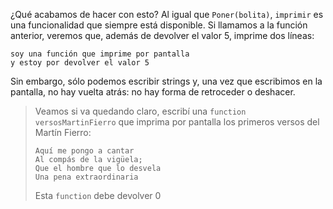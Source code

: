 ¿Qué acabamos de hacer con esto? Al igual que `Poner(bolita)`, `imprimir` es una funcionalidad que siempre está disponible. Si llamamos a la función anterior, veremos que, además de devolver el valor 5, imprime dos líneas:

```
soy una función que imprime por pantalla
y estoy por devolver el valor 5
```

Sin embargo, sólo podemos escribir strings y, una vez que escribimos en la pantalla, no hay vuelta atrás: no hay forma de retroceder o deshacer.

> Veamos si va quedando claro, escribí una `function` `versosMartinFierro` que imprima por pantalla los primeros versos del Martín Fierro:
>
>```
> Aquí me pongo a cantar
> Al compás de la vigüela;
> Que el hombre que lo desvela
> Una pena extraordinaria
>```
>
> Esta `function` debe devolver 0

